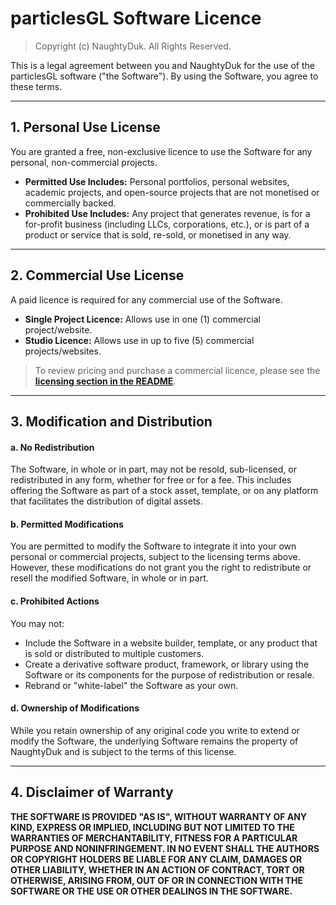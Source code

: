 # particlesGL Software Licence

> Copyright (c) NaughtyDuk. All Rights Reserved.

This is a legal agreement between you and NaughtyDuk for the use of the particlesGL software ("the Software"). By using the Software, you agree to these terms.

---

## 1. Personal Use License

You are granted a free, non-exclusive licence to use the Software for any personal, non-commercial projects.

- **Permitted Use Includes:** Personal portfolios, personal websites, academic projects, and open-source projects that are not monetised or commercially backed.
- **Prohibited Use Includes:** Any project that generates revenue, is for a for-profit business (including LLCs, corporations, etc.), or is part of a product or service that is sold, re-sold, or monetised in any way.

---

## 2. Commercial Use License

A paid licence is required for any commercial use of the Software.

- **Single Project Licence:** Allows use in one (1) commercial project/website.
- **Studio Licence:** Allows use in up to five (5) commercial projects/websites.

> To review pricing and purchase a commercial licence, please see the **[licensing section in the README](README.md#licence)**.

---

## 3. Modification and Distribution

#### a. No Redistribution

The Software, in whole or in part, may not be resold, sub-licensed, or redistributed in any form, whether for free or for a fee. This includes offering the Software as part of a stock asset, template, or on any platform that facilitates the distribution of digital assets.

#### b. Permitted Modifications

You are permitted to modify the Software to integrate it into your own personal or commercial projects, subject to the licensing terms above. However, these modifications do not grant you the right to redistribute or resell the modified Software, in whole or in part.

#### c. Prohibited Actions

You may not:

- Include the Software in a website builder, template, or any product that is sold or distributed to multiple customers.
- Create a derivative software product, framework, or library using the Software or its components for the purpose of redistribution or resale.
- Rebrand or "white-label" the Software as your own.

#### d. Ownership of Modifications

While you retain ownership of any original code you write to extend or modify the Software, the underlying Software remains the property of NaughtyDuk and is subject to the terms of this license.

---

## 4. Disclaimer of Warranty

**THE SOFTWARE IS PROVIDED "AS IS", WITHOUT WARRANTY OF ANY KIND, EXPRESS OR IMPLIED, INCLUDING BUT NOT LIMITED TO THE WARRANTIES OF MERCHANTABILITY, FITNESS FOR A PARTICULAR PURPOSE AND NONINFRINGEMENT. IN NO EVENT SHALL THE AUTHORS OR COPYRIGHT HOLDERS BE LIABLE FOR ANY CLAIM, DAMAGES OR OTHER LIABILITY, WHETHER IN AN ACTION OF CONTRACT, TORT OR OTHERWISE, ARISING FROM, OUT OF OR IN CONNECTION WITH THE SOFTWARE OR THE USE OR OTHER DEALINGS IN THE SOFTWARE.**
